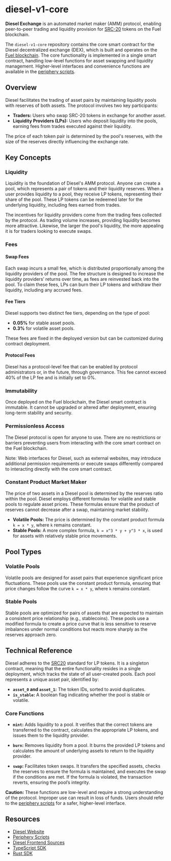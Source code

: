 # diesel-v1-core

**Diesel Exchange** is an automated market maker (AMM) protocol, enabling peer-to-peer trading and liquidity provision
for [SRC-20](https://github.com/FuelLabs/sway-standards/blob/master/docs/src/src-20-native-asset.md) tokens on the Fuel
blockchain.

The `diesel-v1-core` repository contains the core smart contract for the Diesel decentralized exchange (DEX), which is built
and operates on the [Fuel blockchain](https://fuel.network/). The core functionality is implemented in a single smart
contract, handling low-level functions for asset swapping and liquidity management. Higher-level interfaces and
convenience functions are available in the [periphery scripts](https://github.com/diesel-amm/diesel-v1-periphery).

## Overview

Diesel facilitates the trading of asset pairs by maintaining liquidity pools with reserves of both assets. The protocol
involves two key participants:

- **Traders:** Users who swap SRC-20 tokens in exchange for another asset.
- **Liquidity Providers (LPs):** Users who deposit liquidity into the pools, earning fees from trades executed against
  their liquidity.

The price of each token pair is determined by the pool's reserves, with the size of the reserves directly influencing
the exchange rate.

## Key Concepts

### Liquidity

Liquidity is the foundation of Diesel's AMM protocol. Anyone can create a pool, which represents a pair of tokens and
their liquidity reserves. When a user provides liquidity to a pool, they receive LP tokens, representing their share of
the pool. These LP tokens can be redeemed later for the underlying liquidity, including fees earned from trades.

The incentives for liquidity providers come from the trading fees collected by the protocol. As trading volume
increases, providing liquidity becomes more attractive. Likewise, the larger the pool's liquidity, the more appealing it
is for traders looking to execute swaps.

### Fees

#### Swap Fees

Each swap incurs a small fee, which is distributed proportionally among the liquidity providers of the pool. The fee
structure is designed to increase the liquidity providers’ returns over time, as fees are reinvested back into the pool.
To claim these fees, LPs can burn their LP tokens and withdraw their liquidity, including any accrued fees.

#### Fee Tiers

Diesel supports two distinct fee tiers, depending on the type of pool:

- **0.05%** for stable asset pools.
- **0.3%** for volatile asset pools.

These fees are fixed in the deployed version but can be customized during contract deployment.

#### Protocol Fees

Diesel has a protocol-level fee that can be enabled by protocol administrators or, in the future, through governance. This
fee cannot exceed 40% of the LP fee and is initially set to 0%.

### Immutability

Once deployed on the Fuel blockchain, the Diesel smart contract is immutable. It cannot be upgraded or altered after
deployment, ensuring long-term stability and security.

### Permissionless Access

The Diesel protocol is open for anyone to use. There are no restrictions or barriers preventing users from interacting
with the core smart contract on the Fuel blockchain.

Note: Web interfaces for Diesel, such as external websites, may introduce additional permission requirements or execute
swaps differently compared to interacting directly with the core smart contract.

### Constant Product Market Maker

The price of two assets in a Diesel pool is determined by the reserves ratio within the pool. Diesel employs different
formulas for volatile and stable pools to regulate asset prices. These formulas ensure that the product of reserves
cannot decrease after a swap, maintaining market stability.

- **Volatile Pools:** The price is determined by the constant product formula `k = x * y`, where `k` remains constant.
- **Stable Pools:** A more complex formula, `k = x^3 * y + y^3 * x`, is used for assets with relatively stable price
  movements.

## Pool Types

### Volatile Pools

Volatile pools are designed for asset pairs that experience significant price fluctuations. These pools use the constant
product formula, ensuring that price changes follow the curve `k = x * y`, where `k` remains constant.

### Stable Pools

Stable pools are optimized for pairs of assets that are expected to maintain a consistent price relationship (e.g.,
stablecoins). These pools use a modified formula to create a price curve that is less sensitive to reserve imbalances
under normal conditions but reacts more sharply as the reserves approach zero.

## Technical Reference

Diesel adheres to the [SRC20](https://github.com/FuelLabs/sway-standards/blob/master/docs/src/src-20-native-asset.md)
standard for LP tokens. It is a singleton contract, meaning that the entire functionality resides in a single
deployment, which tracks the state of all user-created pools. Each pool represents a unique asset pair, identified by:

- **`asset_0` and `asset_1`:** The token IDs, sorted to avoid duplicates.
- **`is_stable`:** A boolean flag indicating whether the pool is stable or volatile.

### Core Functions

- **`mint`:** Adds liquidity to a pool. It verifies that the correct tokens are transferred to the contract, calculates
  the appropriate LP tokens, and issues them to the liquidity provider.

- **`burn`:** Removes liquidity from a pool. It burns the provided LP tokens and calculates the amount of underlying
  assets to return to the liquidity provider.

- **`swap`:** Facilitates token swaps. It transfers the specified assets, checks the reserves to ensure the formula is
  maintained, and executes the swap if the conditions are met. If the formula is violated, the transaction reverts,
  ensuring the pool’s integrity.

**Caution:** These functions are low-level and require a strong understanding of the protocol. Improper use can result
in loss of funds. Users should refer to the [periphery scripts](https://github.com/diesel-amm/diesel-v1-periphery) for a
safer, higher-level interface.

## Resources

- [Diesel Website](https://diesel.ly/)
- [Periphery Scripts](https://github.com/diesel-amm/diesel-v1-periphery)
- [Diesel Frontend Sources](https://github.com/diesel-amm/diesel-amm-web)
- [TypeScript SDK](https://github.com/diesel-amm/diesel-v1-ts)
- [Rust SDK](https://github.com/diesel-amm/diesel-v1-rs)
